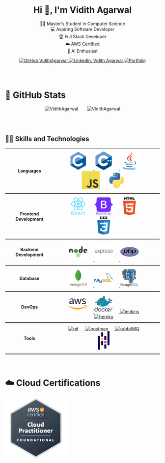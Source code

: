 <h1 align="center">Hi 👋, I'm Vidith Agarwal</h1>

<p align="center">
  👨‍🎓 Master's Student in Computer Science <br>                  
  💻 Aspiring Software Developer <br>
  🏆 Full Stack Developer <br>
  ☁️ AWS Certified <br>
  🤖 AI Enthusiast  <br>
</p>

<p align="center">
  <a href="https://github.com/VidithAgarwal">
    <img src="https://img.shields.io/github/followers/VidithAgarwal?label=follow&style=social" alt="GitHub VidithAgarwal" />
  </a>
  <a href="https://www.linkedin.com/in/vidithagarwal/">
    <img src="https://img.shields.io/badge/-Vidith%20Agarwal-blue?style=flat-square&logo=Linkedin&logoColor=white" alt="LinkedIn: Vidith Agarwal" />
  </a>
  <a href="https://vidithagarwal1.netlify.app/">
    <img src="https://img.shields.io/badge/-Portfolio-white?style=flat-square&logo=web&logoColor=white" alt="Portfolio" style="border-radius: 12px;" />
  </a>
</p>

<br>
<br>

# 🚀 GitHub Stats

<p align="center">
  <img src="https://github-readme-stats.vercel.app/api?username=VidithAgarwal&include_all_commits=true" alt="VidithAgarwal" style="width: 45%; height: auto; vertical-align: top; margin-right: 5%;" />
  <img src="https://github-readme-streak-stats.herokuapp.com/?user=VidithAgarwal" alt="VidithAgarwal" style="width: 45%; height: auto; vertical-align: top;" />
</p>

<br>
<br>

## 🧑‍💻 Skills and Technologies

<table cellspacing="30" style="margin: 0 auto; border-collapse: collapse; text-align: center;">
  <tr style="border-bottom: 2px solid black;">
    <td style="font-weight: bold; padding: 10px;">
      <b>Languages</b>
    </td>
    <td style="padding: 10px;">
      <a href="https://www.cprogramming.com/" target="_blank" rel="noreferrer">
        <img src="https://raw.githubusercontent.com/devicons/devicon/master/icons/c/c-original.svg" alt="c" width="60" height="60" style="margin-right: 20px;"/>
      </a>
      <a href="https://www.w3schools.com/cpp/" target="_blank" rel="noreferrer">
        <img src="https://raw.githubusercontent.com/devicons/devicon/master/icons/cplusplus/cplusplus-original.svg" alt="cplusplus" width="60" height="60" style="margin-right: 20px;"/>
      </a>
      <a href="https://www.java.com" target="_blank" rel="noreferrer">
        <img src="https://raw.githubusercontent.com/devicons/devicon/master/icons/java/java-original.svg" alt="java" width="60" height="60" style="margin-right: 20px;"/>
      </a>
      <a href="https://developer.mozilla.org/en-US/docs/Web/JavaScript" target="_blank" rel="noreferrer">
        <img src="https://raw.githubusercontent.com/devicons/devicon/master/icons/javascript/javascript-original.svg" alt="javascript" width="60" height="60" style="margin-right: 20px;"/>
      </a>
      <a href="https://www.python.org" target="_blank" rel="noreferrer">
        <img src="https://raw.githubusercontent.com/devicons/devicon/master/icons/python/python-original.svg" alt="python" width="60" height="60" style="margin-right: 20px;"/>
      </a>
    </td>
  </tr>
  <tr style="border-bottom: 2px solid black;">
    <td style="font-weight: bold; padding: 10px;">
      <b>Frontend Development</b>
    </td>
    <td style="padding: 10px;">
      <a href="https://reactjs.org/" target="_blank" rel="noreferrer">
        <img src="https://raw.githubusercontent.com/devicons/devicon/master/icons/react/react-original-wordmark.svg" alt="react" width="60" height="60" style="margin-right: 20px;"/>
      </a>
      <a href="https://getbootstrap.com" target="_blank" rel="noreferrer">
        <img src="https://raw.githubusercontent.com/devicons/devicon/master/icons/bootstrap/bootstrap-plain-wordmark.svg" alt="bootstrap" width="60" height="60" style="margin-right: 20px;"/>
      </a>
      <a href="https://www.w3.org/html/" target="_blank" rel="noreferrer">
        <img src="https://raw.githubusercontent.com/devicons/devicon/master/icons/html5/html5-original-wordmark.svg" alt="html5" width="60" height="60" style="margin-right: 20px;"/>
      </a>
      <a href="https://www.w3schools.com/css/" target="_blank" rel="noreferrer">
        <img src="https://raw.githubusercontent.com/devicons/devicon/master/icons/css3/css3-original-wordmark.svg" alt="css3" width="60" height="60" style="margin-right: 20px;"/>
      </a>
    </td>
  </tr>
  <tr style="border-bottom: 2px solid black;">
    <td style="font-weight: bold; padding: 10px;">
      <b>Backend Development</b>
    </td>
    <td style="padding: 10px;">
      <a href="https://nodejs.org" target="_blank" rel="noreferrer">
        <img src="https://raw.githubusercontent.com/devicons/devicon/master/icons/nodejs/nodejs-original-wordmark.svg" alt="nodejs" width="60" height="60" style="margin-right: 20px;"/>
      </a>
      <a href="https://expressjs.com" target="_blank" rel="noreferrer">
        <img src="https://raw.githubusercontent.com/devicons/devicon/master/icons/express/express-original-wordmark.svg" alt="express" width="60" height="60" style="margin-right: 20px;"/>
      </a>
      <a href="https://www.php.net" target="_blank" rel="noreferrer">
        <img src="https://raw.githubusercontent.com/devicons/devicon/master/icons/php/php-original.svg" alt="php" width="60" height="60" style="margin-right: 20px;"/>
      </a>
    </td>
  </tr>
  <tr style="border-bottom: 2px solid black;">
    <td style="font-weight: bold; padding: 10px;">
      <b>Database</b>
    </td>
    <td style="padding: 10px;">
      <a href="https://www.mongodb.com/" target="_blank" rel="noreferrer">
        <img src="https://raw.githubusercontent.com/devicons/devicon/master/icons/mongodb/mongodb-original-wordmark.svg" alt="mongodb" width="60" height="60" style="margin-right: 20px;"/>
      </a>
      <a href="https://www.mysql.com/" target="_blank" rel="noreferrer">
        <img src="https://raw.githubusercontent.com/devicons/devicon/master/icons/mysql/mysql-original-wordmark.svg" alt="mysql" width="60" height="60" style="margin-right: 20px;"/>
      </a>
      <a href="https://www.postgresql.org" target="_blank" rel="noreferrer">
        <img src="https://raw.githubusercontent.com/devicons/devicon/master/icons/postgresql/postgresql-original-wordmark.svg" alt="postgresql" width="60" height="60" style="margin-right: 20px;"/>
      </a>
    </td>
  </tr>
  <tr style="border-bottom: 2px solid black;">
    <td style="font-weight: bold; padding: 10px;">
      <b>DevOps</b>
    </td>
    <td style="padding: 10px;">
      <a href="https://aws.amazon.com" target="_blank" rel="noreferrer">
        <img src="https://raw.githubusercontent.com/devicons/devicon/master/icons/amazonwebservices/amazonwebservices-original-wordmark.svg" alt="aws" width="60" height="60" style="margin-right: 20px;"/>
      </a>
      <a href="https://www.docker.com/" target="_blank" rel="noreferrer">
        <img src="https://raw.githubusercontent.com/devicons/devicon/master/icons/docker/docker-original-wordmark.svg" alt="docker" width="60" height="60" style="margin-right: 20px;"/>
      </a>
      <a href="https://www.jenkins.io" target="_blank" rel="noreferrer">
        <img src="https://www.vectorlogo.zone/logos/jenkins/jenkins-icon.svg" alt="jenkins" width="60" height="60" style="margin-right: 20px;"/>
      </a>
      <a href="https://heroku.com" target="_blank" rel="noreferrer">
        <img src="https://www.vectorlogo.zone/logos/heroku/heroku-icon.svg" alt="heroku" width="60" height="60" style="margin-right: 20px;"/>
      </a>
    </td>
  </tr>
  <tr style="border-bottom: 2px solid black;">
    <td style="font-weight: bold; padding: 10px;">
      <b>Tools</b>
    </td>
    <td style="padding: 10px;">
      <a href="https://git-scm.com/" target="_blank" rel="noreferrer">
        <img src="https://www.vectorlogo.zone/logos/git-scm/git-scm-icon.svg" alt="git" width="60" height="60" style="margin-right: 20px;"/>
      </a>
      <a href="https://postman.com" target="_blank" rel="noreferrer">
        <img src="https://www.vectorlogo.zone/logos/getpostman/getpostman-icon.svg" alt="postman" width="60" height="60" style="margin-right: 20px;"/>
      </a>
      <a href="https://www.rabbitmq.com" target="_blank" rel="noreferrer">
        <img src="https://www.vectorlogo.zone/logos/rabbitmq/rabbitmq-icon.svg" alt="rabbitMQ" width="60" height="60" style="margin-right: 20px;"/>
      </a>
      <a href="https://pandas.pydata.org/" target="_blank" rel="noreferrer">
        <img src="https://raw.githubusercontent.com/devicons/devicon/2ae2a900d2f041da66e950e4d48052658d850630/icons/pandas/pandas-original.svg" alt="pandas" width="60" height="60" style="margin-right: 20px;"/>
      </a>
    </td>
  </tr>
</table>

<br>
<br>

# ☁️ Cloud Certifications 

   <img src="https://raw.githubusercontent.com/VidithAgarwal/AWS-Certificates/main/aws-certified-cloud-practitioner.png" alt="AWS Certified Cloud Practitioner" width="200"/>
</p>
